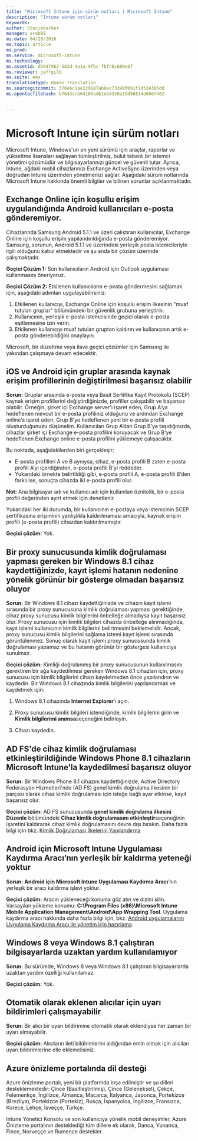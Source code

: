 ```yaml
---
title: "Microsoft Intune için sürüm notları | Microsoft Intune"
description: "Intune sürüm notları"
keywords: 
author: Staciebarker
manager: arob98
ms.date: 04/28/2016
ms.topic: article
ms.prod: 
ms.service: microsoft-intune
ms.technology: 
ms.assetid: db9479b2-582d-4a1a-9fbc-fbfc6c680e6f
ms.reviewer: jeffgilb
ms.suite: ems
translationtype: Human Translation
ms.sourcegitcommit: 376e6c1ae229187ab8ec73390f091f1d534365dd
ms.openlocfilehash: b7643ccb64185adb1eb4326a19d56814d8667462


---
```


# Microsoft Intune için sürüm notları
Microsoft Intune, Windows'un en yeni sürümü için araçlar, raporlar ve yükseltme lisansları sağlayan tümleştirilmiş, bulut tabanlı bir istemci yönetimi çözümüdür ve bilgisayarlarınızı güncel ve güvenli tutar. Ayrıca, Intune, ağdaki mobil cihazlarınızı Exchange ActiveSync üzerinden veya doğrudan Intune üzerinden yönetmenizi sağlar. Aşağıdaki sürüm notlarında Microsoft Intune hakkında önemli bilgiler ve bilinen sorunlar açıklanmaktadır.


## Exchange Online için koşullu erişim uygulandığında Android kullanıcıları e-posta gönderemiyor.

Cihazlarında Samsung Android 5.1.1 ve üzeri çalıştıran kullanıcılar, Exchange Online için koşullu erişim yapılandırıldığında e-posta gönderemiyor. Samsung, sorunun, Android 5.1.1 ve üzerindeki yerleşik posta istemcileriyle ilgili olduğunu kabul etmektedir ve şu anda bir çözüm üzerinde çalışmaktadır.

**Geçici Çözüm 1:** Son kullanıcıların Android için Outlook uygulaması kullanmasını öneriyoruz.

**Geçici Çözüm 2:** Etkilenen kullanıcıların e-posta göndermesini sağlamak için, aşağıdaki adımları uygulayabilirsiniz:

1. Etkilenen kullanıcıyı, Exchange Online için koşullu erişim ilkesinin "muaf tutulan gruplar" bölümündeki bir güvenlik grubuna yerleştirin.
2. Kullanıcının, yerleşik e-posta istemcisinde geçici olarak e-posta eşitlemesine izin verin.
3. Etkilenen kullanıcıyı muaf tutulan gruptan kaldırın ve kullanıcının artık e-posta gönderebildiğini onaylayın.

Microsoft, bir düzeltme veya ilave geçici çözümler için Samsung ile yakından çalışmaya devam edecektir.



## iOS ve Android için gruplar arasında kaynak erişim profillerinin değiştirilmesi başarısız olabilir
**Sorun:** Gruplar arasında e-posta veya Basit Sertifika Kayıt Protokolü (SCEP) kaynak erişim profillerini değiştirdiğinizde, profiller çakışabilir ve başarısız olabilir. Örneğin, şirket içi Exchange server’ı işaret eden, Grup A’ya hedeflenen mevcut bir e-posta profiliniz olduğunu ve ardından Exchange online’a işaret eden, Grup B’ye hedeflenen yeni bir e-posta profili oluşturduğunuzu düşünelim. Kullanıcıları Grup A’dan Grup B’ye taşıdığınızda, cihazlar şirket içi Exchange e-posta profilini koruyacak ve Grup B’ye hedeflenen Exchange online e-posta profilini yüklemeye çalışacaktır.

Bu noktada, aşağıdakilerden biri gerçekleşir: 
* E-posta profilleri A ve B aynıysa, cihaz, e-posta profili B zaten e-posta profili A’yı içerdiğinden, e-posta profili B’yi reddeder.
* Yukarıdaki örnekte belirtildiği gibi, e-posta profili A, e-posta profili B’den farklı ise, sonuçta cihazda iki e-posta profili olur.

**Not:** Ana bilgisayar adı ve kullanıcı adı için kullanılan öznitelik, bir e-posta profili değerinden ayırt etmek için denetlenir.

Yukarıdaki her iki durumda, bir kullanıcının e-postaya veya istemcinin SCEP sertifikasına erişiminin yanlışlıkla kaldırılmaması amacıyla, kaynak erişim profili (e-posta profili) cihazdan kaldırılmamıştır.

**Geçici çözüm:** Yok.

## Bir proxy sunucusunda kimlik doğrulaması yapması gereken bir Windows 8.1 cihaz kaydettiğinizde, kayıt işlemi hatanın nedenine yönelik görünür bir gösterge olmadan başarısız oluyor
**Sorun:** Bir Windows 8.1 cihazı kaydettiğinizde ve cihazın kayıt işlemi sırasında bir proxy sunucusuna kimlik doğrulaması yapması gerektiğinde, cihaz proxy sunucusu kimlik bilgilerini önbelleğe almadıysa kayıt başarısız olur. Proxy sunucusu için kimlik bilgileri cihazda önbelleğe alınmadığında, kayıt işlemi kullanıcının kimlik bilgilerini belirtmesini beklemelidir. Ancak, proxy sunucusu kimlik bilgilerini sağlama istemi kayıt işlemi sırasında görüntülenmez. Sonuç olarak kayıt işlemi proxy sunucusunda kimlik doğrulaması yapamaz ve bu hatanın görünür bir göstergesi kullanıcıya sunulmaz.

**Geçici çözüm:** Kimliği doğrulanmış bir proxy sunucusunun kullanılmasını gerektiren bir ağa kaydedilmesi gereken Windows 8.1 cihazları için, proxy sunucusu için kimlik bilgilerini cihazı kaydetmeden önce yapılandırın ve kaydedin. Bir Windows 8.1 cihazında kimlik bilgilerini yapılandırmak ve kaydetmek için:

1.  Windows 8.1 cihazında **Internet Explorer**’ı açın.

2.  Proxy sunucusu kimlik bilgileri istendiğinde, kimlik bilgilerini girin ve **Kimlik bilgilerimi anımsa**seçeneğini belirleyin.

3.  Cihazı kaydedin.

## AD FS'de cihaz kimlik doğrulaması etkinleştirildiğinde Windows Phone 8.1 cihazların Microsoft Intune'la kaydedilmesi başarısız oluyor
**Sorun:** Bir Windows Phone 8.1 cihazını kaydettiğinizde, Active Directory Federasyon Hizmetleri'nde (AD FS) genel kimlik doğrulama ilkesinin bir parçası olarak cihaz kimlik doğrulaması için isteğe bağlı ayar etkinse, kayıt başarısız olur.

**Geçici çözüm:** AD FS sunucusunda **genel kimlik doğrulama ilkesini Düzenle** bölümündeki **Cihaz kimlik doğrulamasını etkinleştir**seçeneğinin işaretini kaldırarak cihaz kimlik doğrulamasını devre dışı bırakın. Daha fazla bilgi için bkz. [Kimlik Doğrulaması İlkelerini Yapılandırma](http://technet.microsoft.com/library/dn486781.aspx)


## Android için Microsoft Intune Uygulaması Kaydırma Aracı’nın yerleşik bir kaldırma yeteneği yoktur
**Sorun:** **Android için Microsoft Intune Uygulaması Kaydırma Aracı**’nın yerleşik bir aracı kaldırma işlevi yoktur.

**Geçici çözüm:** Aracın yükleneceği konuma göz atın ve dizini silin. Varsayılan yükleme konumu: **C:\Program Files (x86)\Microsoft Intune Mobile Application Management\Android\App Wrapping Tool**. Uygulama kaydırma aracı hakkında daha fazla bilgi için, bkz. [Android uygulamalarını Uygulama Kaydırma Aracı ile yönetim için hazırlama](/intune/deploy-use/prepare-android-apps-for-mobile-application-management-with-the-microsoft-intune-app-wrapping-tool).

## Windows 8 veya Windows 8.1 çalıştıran bilgisayarlarda uzaktan yardım kullanılamıyor
**Sorun:** Bu sürümde, Windows 8 veya Windows 8.1 çalıştıran bilgisayarlarda uzaktan yardım özelliği kullanılamaz.

**Geçici çözüm:** Yok.

## Otomatik olarak eklenen alıcılar için uyarı bildirimleri çalışmayabilir
**Sorun:** Bir alıcı bir uyarı bildirimine otomatik olarak eklendiyse her zaman bir uyarı almayabilir.

**Geçici çözüm:** Alıcıların ileti bildirimlerini aldığından emin olmak için alıcıları uyarı bildirimlerine elle eklemelisiniz.

## Azure önizleme portalında dil desteği
Azure önizleme portalı, yeni bir platformda inşa edilmiştir ve şu dilleri desteklemektedir: Çince (Basitleştirilmiş), Çince (Geleneksel), Çekçe, Felemenkçe, İngilizce, Almanca, Macarca, İtalyanca, Japonca, Portekizce (Brezilya), Portekizce (Portekiz), Rusça, İspanyolca, İngilizce, Fransızca, Korece, Lehçe, İsveççe, Türkçe.

Intune Yönetici Konsolu ve son kullanıcıya yönelik mobil deneyimler, Azure Önizleme portalının desteklediği tüm dillere ek olarak, Danca, Yunanca, Fince, Norveççe ve Rumence destekler.



<!--HONumber=Jul16_HO3-->


